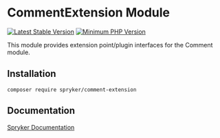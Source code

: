 # CommentExtension Module
[![Latest Stable Version](https://poser.pugx.org/spryker/comment-extension/v/stable.svg)](https://packagist.org/packages/spryker/comment-extension)
[![Minimum PHP Version](https://img.shields.io/badge/php-%3E%3D%208.2-8892BF.svg)](https://php.net/)

This module provides extension point/plugin interfaces for the Comment module.

## Installation

```
composer require spryker/comment-extension
```

## Documentation

[Spryker Documentation](https://docs.spryker.com)
